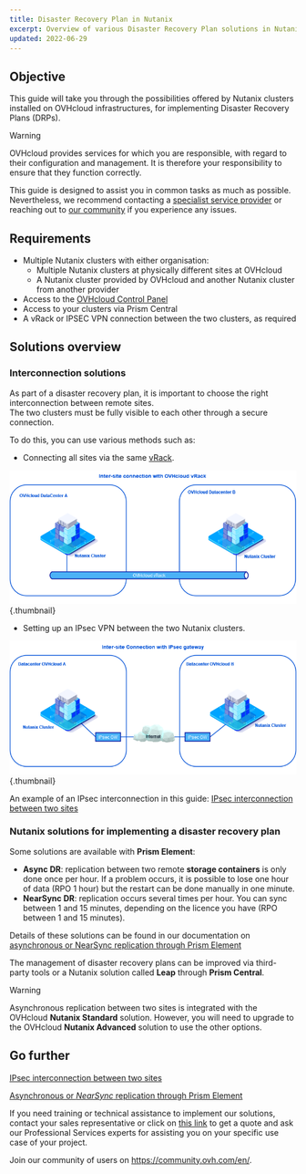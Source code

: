 ```yaml
---
title: Disaster Recovery Plan in Nutanix
excerpt: Overview of various Disaster Recovery Plan solutions in Nutanix
updated: 2022-06-29
---
```


## Objective

This guide will take you through the possibilities offered by Nutanix clusters installed on OVHcloud infrastructures, for implementing Disaster Recovery Plans (DRPs).

> [!warning]
> OVHcloud provides services for which you are responsible, with regard to their configuration and management. It is therefore your responsibility to ensure  that they function correctly.
>
> This guide is designed to assist you in common tasks as much as possible. Nevertheless, we recommend contacting a [specialist service provider](https://partner.ovhcloud.com/en-gb/directory/) or reaching out to [our community](https://community.ovh.com/en/) if you experience any issues.
>

## Requirements

- Multiple Nutanix clusters with either organisation:
    - Multiple Nutanix clusters at physically different sites at OVHcloud
    - A Nutanix cluster provided by OVHcloud and another Nutanix cluster from another provider
- Access to the [OVHcloud Control Panel](https://www.ovh.com/auth/?action=gotomanager&from=https://www.ovh.co.uk/&ovhSubsidiary=GB)
- Access to your clusters via Prism Central
- A vRack or IPSEC VPN connection between the two clusters, as required

## Solutions overview

### Interconnection solutions

As part of a disaster recovery plan, it is important to choose the right interconnection between remote sites.<br>
The two clusters must be fully visible to each other through a secure connection.

To do this, you can use various methods such as:

- Connecting all sites via the same [vRack](https://www.ovh.co.uk/solutions/vrack/).

![Interconnection with vRack diagram](images/vrackinterconnection.png){.thumbnail}

- Setting up an IPsec VPN between the two Nutanix clusters.

![Interconnection with IPsec diagram](images/ipsecinterconnection.png){.thumbnail}

An example of an IPsec interconnection in this guide: [IPsec interconnection between two sites](/pages/hosted_private_cloud/nutanix_on_ovhcloud/44-ipsec-interconnection)

### Nutanix solutions for implementing a disaster recovery plan

Some solutions are available with **Prism Element**:

- **Async DR**: replication between two remote **storage containers** is only done once per hour. If a problem occurs, it is possible to lose one hour of data (RPO 1 hour) but the restart can be done manually in one minute.
- **NearSync DR**: replication occurs several times per hour. You can sync between 1 and 15 minutes, depending on the licence you have (RPO between 1 and 15 minutes).

Details of these solutions can be found in our documentation on [asynchronous or NearSync replication through Prism Element](/pages/hosted_private_cloud/nutanix_on_ovhcloud/46-prism-element-replication)

The management of disaster recovery plans can be improved via third-party tools or a Nutanix solution called **Leap** through **Prism Central**.

> [!warning]
> Asynchronous replication between two sites is integrated with the OVHcloud **Nutanix Standard** solution. However, you will need to upgrade to the OVHcloud **Nutanix Advanced** solution to use the other options.

## Go further

[IPsec interconnection between two sites](/pages/hosted_private_cloud/nutanix_on_ovhcloud/44-ipsec-interconnection)

[Asynchronous or *NearSync* replication through Prism Element](/pages/hosted_private_cloud/nutanix_on_ovhcloud/46-prism-element-replication)

If you need training or technical assistance to implement our solutions, contact your sales representative or click on [this link](https://www.ovhcloud.com/en-gb/professional-services/) to get a quote and ask our Professional Services experts for assisting you on your specific use case of your project.

Join our community of users on <https://community.ovh.com/en/>.
